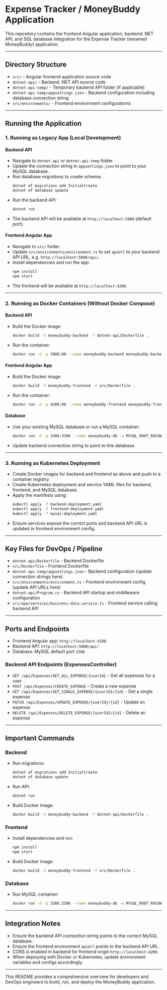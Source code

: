 # Expense Tracker / MoneyBuddy Application

This repository contains the frontend Angular application, backend .NET API, and SQL database integration for the Expense Tracker (renamed MoneyBuddy) application.

---

## Directory Structure

- `src/` - Angular frontend application source code
- `dotnet-api/` - Backend .NET API source code
- `dotnet-api-temp/` - Temporary backend API folder (if applicable)
- `dotnet-api-temp/appsettings.json` - Backend configuration including database connection string
- `src/environments/` - Frontend environment configurations

---

## Running the Application

### 1. Running as Legacy App (Local Development)

#### Backend API

- Navigate to `dotnet-api` or `dotnet-api-temp` folder.
- Update the connection string in `appsettings.json` to point to your MySQL database.
- Run database migrations to create schema:
  ```bash
  dotnet ef migrations add InitialCreate
  dotnet ef database update
  ```
- Run the backend API:
  ```bash
  dotnet run
  ```
- The backend API will be available at `http://localhost:5000` (default port).

#### Frontend Angular App

- Navigate to `src/` folder.
- Update `src/environments/environment.ts` to set `apiUrl` to your backend API URL, e.g. `http://localhost:5000/api/`.
- Install dependencies and run the app:
  ```bash
  npm install
  npm start
  ```
- The frontend will be available at `http://localhost:4200`.

---

### 2. Running as Docker Containers (Without Docker Compose)

#### Backend API

- Build the Docker image:
  ```bash
  docker build -t moneybuddy-backend -f dotnet-api/Dockerfile .
  ```
- Run the container:
  ```bash
  docker run -d -p 5000:80 --name moneybuddy-backend moneybuddy-backend
  ```

#### Frontend Angular App

- Build the Docker image:
  ```bash
  docker build -t moneybuddy-frontend -f src/Dockerfile .
  ```
- Run the container:
  ```bash
  docker run -d -p 4200:80 --name moneybuddy-frontend moneybuddy-frontend
  ```

#### Database

- Use your existing MySQL database or run a MySQL container:
  ```bash
  docker run -d -p 3306:3306 --name moneybuddy-db -e MYSQL_ROOT_PASSWORD=yourpassword mysql:latest
  ```
- Update backend connection string to point to this database.

---

### 3. Running as Kubernetes Deployment

- Create Docker images for backend and frontend as above and push to a container registry.
- Create Kubernetes deployment and service YAML files for backend, frontend, and MySQL database.
- Apply the manifests using:
  ```bash
  kubectl apply -f backend-deployment.yaml
  kubectl apply -f frontend-deployment.yaml
  kubectl apply -f mysql-deployment.yaml
  ```
- Ensure services expose the correct ports and backend API URL is updated in frontend environment config.

---

## Key Files for DevOps / Pipeline

- `dotnet-api/Dockerfile` - Backend Dockerfile
- `src/Dockerfile` - Frontend Dockerfile
- `dotnet-api-temp/appsettings.json` - Backend configuration (update connection strings here)
- `src/environments/environment.ts` - Frontend environment config (update API URLs here)
- `dotnet-api/Program.cs` - Backend API startup and middleware configuration
- `src/app/services/business-data.service.ts` - Frontend service calling backend API

---

## Ports and Endpoints

- Frontend Angular app: `http://localhost:4200`
- Backend API: `http://localhost:5000/api/`
- Database: MySQL default port `3306`

### Backend API Endpoints (ExpensesController)

- `GET /api/Expenses/GET_ALL_EXPENSE/{userId}` - Get all expenses for a user
- `POST /api/Expenses/CREATE_EXPENSE` - Create a new expense
- `GET /api/Expenses/GET_SINGLE_EXPENSE/{userId}/{id}` - Get a single expense
- `PATCH /api/Expenses/UPDATE_EXPENSE/{userId}/{id}` - Update an expense
- `DELETE /api/Expenses/DELETE_EXPENSE/{userId}/{id}` - Delete an expense

---

## Important Commands

### Backend

- Run migrations:
  ```bash
  dotnet ef migrations add InitialCreate
  dotnet ef database update
  ```
- Run API:
  ```bash
  dotnet run
  ```
- Build Docker image:
  ```bash
  docker build -t moneybuddy-backend -f dotnet-api/Dockerfile .
  ```

### Frontend

- Install dependencies and run:
  ```bash
  npm install
  npm start
  ```
- Build Docker image:
  ```bash
  docker build -t moneybuddy-frontend -f src/Dockerfile .
  ```

### Database

- Run MySQL container:
  ```bash
  docker run -d -p 3306:3306 --name moneybuddy-db -e MYSQL_ROOT_PASSWORD=yourpassword mysql:latest
  ```

---

## Integration Notes

- Ensure the backend API connection string points to the correct MySQL database.
- Ensure the frontend environment `apiUrl` points to the backend API URL.
- CORS is enabled in backend for frontend origin `http://localhost:4200`.
- When deploying with Docker or Kubernetes, update environment variables and configs accordingly.

---

This README provides a comprehensive overview for developers and DevOps engineers to build, run, and deploy the MoneyBuddy application.
